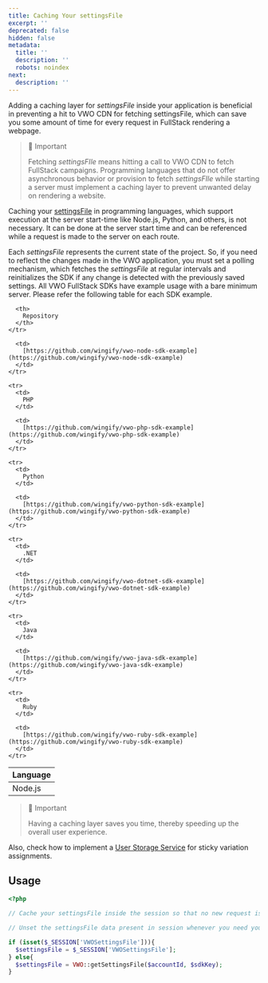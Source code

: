 ```yaml
---
title: Caching Your settingsFile
excerpt: ''
deprecated: false
hidden: false
metadata:
  title: ''
  description: ''
  robots: noindex
next:
  description: ''
---
```

Adding a caching layer for *settingsFile* inside your application is beneficial in preventing a hit to VWO CDN for fetching settingsFile, which can save you some amount of time for every request in FullStack rendering a webpage.

> 🚧 Important
>
> Fetching *settingsFIle* means hitting a call to VWO CDN to fetch FullStack campaigns. Programming languages that do not offer asynchronous behavior or provision to fetch *settingsFIle* while starting a server must implement a caching layer to prevent unwanted delay on rendering a website.

Caching your [settingsFile](https://developers.vwo.com/reference#sdk-reference) in programming languages, which support execution at the server start-time like Node.js, Python, and others, is not necessary. It can be done at the server start time and can be referenced while a request is made to the server on each route.

Each *settingsFile* represents the current state of the project. So, if you need to reflect the changes made in the VWO application, you must set a polling mechanism, which fetches the *settingsFile* at regular intervals and reinitializes the SDK if any change is detected with the previously saved settings. All VWO FullStack SDKs have example usage with a bare minimum server. Please refer the following table for each SDK example.

<Table align={["left","left"]}>
  <thead>
    <tr>
      <th>
        Language
      </th>

      <th>
        Repository
      </th>
    </tr>
  </thead>

  <tbody>
    <tr>
      <td>
        Node.js
      </td>

      <td>
        [https://github.com/wingify/vwo-node-sdk-example](https://github.com/wingify/vwo-node-sdk-example)
      </td>
    </tr>

    <tr>
      <td>
        PHP
      </td>

      <td>
        [https://github.com/wingify/vwo-php-sdk-example](https://github.com/wingify/vwo-php-sdk-example)
      </td>
    </tr>

    <tr>
      <td>
        Python
      </td>

      <td>
        [https://github.com/wingify/vwo-python-sdk-example](https://github.com/wingify/vwo-python-sdk-example)
      </td>
    </tr>

    <tr>
      <td>
        .NET
      </td>

      <td>
        [https://github.com/wingify/vwo-dotnet-sdk-example](https://github.com/wingify/vwo-dotnet-sdk-example)
      </td>
    </tr>

    <tr>
      <td>
        Java
      </td>

      <td>
        [https://github.com/wingify/vwo-java-sdk-example](https://github.com/wingify/vwo-java-sdk-example)
      </td>
    </tr>

    <tr>
      <td>
        Ruby
      </td>

      <td>
        [https://github.com/wingify/vwo-ruby-sdk-example](https://github.com/wingify/vwo-ruby-sdk-example)
      </td>
    </tr>
  </tbody>
</Table>

> 📘 Important
>
> Having a caching layer saves you time, thereby speeding up the overall user experience.

Also, check how to implement a [User Storage Service](https://developers.vwo.com/reference#fullstack-sdk-customization-implement-a-user-storage-service) for sticky variation assignments.

## Usage

```php
<?php

// Cache your settingsFile inside the session so that no new request is sent for fetching settingsFile for every hit to your server

// Unset the settingsFile data present in session whenever you need you need to get settingsFile from VWO server

if (isset($_SESSION['VWOSettingsFile'])){
  $settingsFile = $_SESSION['VWOSettingsFile'];
} else{
  $settingsFile = VWO::getSettingsFile($accountId, $sdkKey);
}
```
